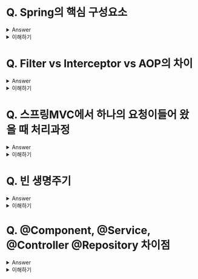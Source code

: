 # Q. Spring의 핵심 구성요소
<details>
	<summary>Answer</summary>

* IoC(Inversion of Control)
* DI(Dependency Injection)
* AOP(Aspect-Oriented-Programming)
* PSA(Portable-Service-Abstraction)

* 스프링은 IoC를 통해 객체의 생명 주기가 스프링 컨테이너에 의해 관리되기 때문에 DI와 같은 외부 의존성 주입이 가능하고, 이러한 특징은 객체지향을 살린 자바 애플리케이션을 개발을 가능하게 만들어 준다는 장점을 지닙니다. 

* 또한 AOP를 통해 보안, 트랜잭션, 로깅과 같은 공통 기능을 분리하여 처리할 수 있기 때문에 비즈니스 로직에 집중할 수 있습니다.

* 마지막으로 서비스 추상화를 통해 특정 환경이나 서버, 기술에 종속되지 않으면서 유연한 애플리케이션 개발을 가능하게 만들어줍니다. (PSA)

</details>

<details>
	<summary>이해하기</summary>

## Reference
* [ MangKyu’s Diary](https://mangkyu.tistory.com/156)
* [스프링 스프링이란 무엇인가?](https://12bme.tistory.com/157)
  
## 내용

## 스프링을 사용하는 이유
* 스프링 이전에 엔터프라이즈 자바 어플리케이션 개발을 할 때는 특정 환경에 종속적이고, 비용이 많이들고,  특정 기술에 종속적이었다. 
* 이러한 종속적인 문제는 Java언어를 사용하면서 객체지향의 특징을 활용하지 못했다.
* 이러한 과거의 불편함을 해결하고자 나온것이 Spring
* 이러한 불편함을 해결하는 핵심 기술(?)이 IoC/DI, AOP, PSA이다.

## POJO란
* 자바 오브젝트에 멋진 이름을 붙인것이 전부이다.
* 그렇다고 평범한 자바 오브젝트가 모두 POJO라고 할 수 없다.
* 특정 규약이나 환경에 종속적이지 않고, 객체지향 적인 원리에 충실하게 설계된 자바 오브젝트를 진정한 POJO라고 할 수 있다.
</details>

# Q. Filter vs Interceptor vs AOP의 차이
<details>
	<summary>Answer</summary>

Filter, Interceptor, AOP 모두 공통 기능을 처리하기 위한 방법이지만 적용되는 순서와 범위 사용방법에서 차이를 지닙니다.

Filter는 DispatcherServlet이 호출되기 전, 후로 수행되고 Interceptor는 컨트롤러가 호출되기 전, 후로 처리됩니다. 
필터와 인터셉터는 모두 체인형식으로 처리된다는 특징을 가집니다.

AOP는 공통 관심사를 메서드 단위로 좀 더 세밀하게 적용해줄 수 있습니다.

</details>

<details>
	<summary>이해하기</summary>

## Reference
* [갓대희의 작은공간 :: Spring Filter, Interceptor, AOP 차이 및 정리](https://goddaehee.tistory.com/154)
* [스프링 MVC 2편 - 백엔드 웹 개발 활용 기술 - 인프런 | 강의](https://www.inflearn.com/course/%EC%8A%A4%ED%94%84%EB%A7%81-mvc-2/dashboard)
  
## 내용
### Filter
1. init(): 필터 초기화 메서드
* 서블릿 컨테이너가 생성될 때 호출된다.
2. doFilter()
* 고객의 요청이 올 때 마다 해당 메서드가 호출된다. 필터의 로직을 구현하면 된다. 
3. destroy()
* 필터 종료 메서드, 서블릿 컨테이너가 종료될 때 호출된다. 

### Interceptor

1. preHandle : 컨트롤러 호출 전에 호출된다. 
* preHandle 의 응답값이 true 이면 다음으로 진행하고
* false 이면 더는 진행하지 않는다. 
* false 인 경우 나머지 인터셉터는 물론이고, 핸들러 어댑터도 호출되지 않는다. 

2. postHandle
* 컨트롤러 호출 후에 호출된다. (더 정확히는 핸들러 어댑터 호출 후에 호출.)
* 컨트롤러에서 예외가 발생하면 postHandle 은 호출되지 않는다.


3. afterCompletion
* 뷰가 렌더링 된 이후에 호출된다. 
* afterCompletion 은 항상 호출된다. 
* 예외가 발생한 경우, 예외( ex )를 파라미터로 받아서 어떤 예외가 발생했는지 로그로 출력할 수 있다. 

</details>

# Q. 스프링MVC에서 하나의 요청이들어 왔을 때 처리과정
<details>
	<summary>Answer</summary>
클라이언트가 HTTP요청을 하면 가장먼저 Front Controller의 역할을 하는 DispatcherServlet이  요청을 받아 처리 합니다.

이 후, 요청을 처리할 수 있는 핸들러 어댑터를 조회하여, 컨트롤러를 호출 하게 되고, ModelAndView 객체를 반환 받습니다.

다음으로 ViewResolver를 통해 View에 대한 정보를 받아온 후, Model의 데이터를 렌더링하여 최종 VIew페이지를 반환해주게 됩니다.

만약 컨트롤러에 ResponsBody의 어노테이션이 추가되어있다면, View 페이지가 아닌 Http 메시지 바디에 직접 응답데이터를 출력하여 반환하게 됩니다.
</details>

<details>
	<summary>이해하기</summary>

## Reference
* [스프링 MVC 1편  - 백엔드 웹 개발 핵심 기술 - 인프런 | 강의](https://www.inflearn.com/course/%EC%8A%A4%ED%94%84%EB%A7%81-mvc-1/dashboard)
  
## 내용

</details>

# Q. 빈 생명주기
<details>
	<summary>Answer</summary>

**스프링 빈의 이벤트 라이프 사이클**

`스프링 컨테이너 생성 -> 스프링 빈 생성 -> 의존관계 주입 -> 초기화 콜백-> 사용 -> 소멸전 콜백-> 스프링 종료`

* 초기화 콜백: 빈이 사용할 수 있는 상태임을 알려줄 수 있다.
* 소멸전 콜백: 안전하게 작업을 종료할 수 있다.

**빈이 생성되고, 소멸되기 직전에 콜백 메소드가 호출된다.**


**빈 스코프**
* 싱글톤: 기본 스코프, 컨테이너의 시작과 종료까지 유지되는 가장 넓은 범위의 스코프
* 프로토타입: 빈의 생성과 의존관계 주입까지만 관여, 더는 관리하지 않는다. (매우 짧은 범위)
* 웹 스코프
	* request: 웹 요청이 들어오고 나갈때 까지 유지된다.
	* session: 웹 세션이 생성되고 종료될 때 까지 유지.
	* application: 웹의 서블릿 컨텍스트와 같은 범위로 유지.

</details>

<details>
	<summary>이해하기</summary>

## Reference
* [스프링 MVC 1편  - 백엔드 웹 개발 핵심 기술 - 인프런 | 강의](https://www.inflearn.com/course/%EC%8A%A4%ED%94%84%EB%A7%81-mvc-1/dashboard)
  
</details>

# Q. @Component, @Service, @Controller @Repository 차이점
<details>
	<summary>Answer</summary>

* 스프링은 @Component가 붙은 모든 클래스를 빈으로 등록한다. (스캔 범위 지정 가능.)

* @Controller는 Web MVC에서 사용된다. 클래스 레벨의 @Controller 어노테이션이 존재하는 경우 @RequestMapping을 사용할 수 있다.

* @Service는 내부적으로 @Component를 가지고 있다. 특별한 로직을 수행하지는 않지만 어노테이션을 통해 관점을 분리할 수 있다. (Service는 비즈니스 계층)

* @Repsotiroy는 데이터 접근계층에서 사용되며, 데이터 접근시 발생하는 예외를 스프링 예외로 변환해주는 처리를 해준다.

* @Configuration은 스프링 설정정보로 인식하고, 스프링 빈이 싱글톤을 유지하도록 처리한다.

</details>

<details>
	<summary>이해하기</summary>

## Reference
* [스프링 MVC 1편  - 백엔드 웹 개발 핵심 기술 - 인프런 | 강의](https://www.inflearn.com/course/%EC%8A%A4%ED%94%84%EB%A7%81-mvc-1/dashboard)
* [카카오 면접  @Service,@Controller,@Component 차이](https://baek-kim-dev.site/64)
  
</details>

